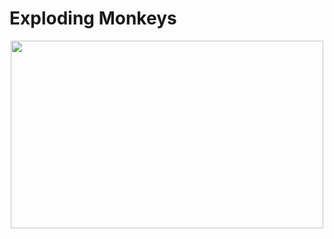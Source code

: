 # Exploding Monkeys

<p align="center">
  <img width="500" height="300" src="https://user-images.githubusercontent.com/27751735/60298836-0bfd2780-9934-11e9-8c97-53f1c7387d88.png">
</p>


